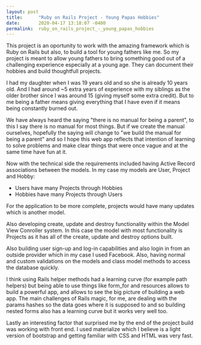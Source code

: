 ```yaml
---
layout: post
title:      "Ruby on Rails Project - Young Papas Hobbies"
date:       2020-04-17 13:18:07 -0400
permalink:  ruby_on_rails_project_-_young_papas_hobbies
---
```



This project is an oportunity to work with the amazing framework which is Ruby on Rails but also, to build a tool for young fathers like me. So my project is meant to allow young fathers to bring something good out of a challenging experience especially at a young age. They can document their hobbies and build thoughtfull projects.

I had my daughter when I was 19 years old and so she is already 10 years old. And I had around ~5 extra years of experience with my siblings as the older brother since I was  around 15 (giving myself some extra credit). But to me being a father means giving everything that I have even if it means being constantly burned out.

We have always heard the saying "there is no manual for being a parent", to this I say there is no manual for most things. But if we create the manual ourselves, hopefully the saying will change to "we build the manual for being a parent" and so I hope this web app reflects that intention of learning to solve problems and make clear things that were once vague and at the same time have fun at it.

Now with the technical side the requirements included having Active Record associations between the models. In my case my models are User, Project and Hobby:

* Users have many Projects through Hobbies
* Hobbies have many Projects through Users

For the application to be more complete, projects would have many updates which is another model. 

Also developing create, update and destroy functionality within the Model View Conroller system. In this case the model with most functionality is Projects as it has all of the create, update and destroy options built. 

Also building user sign-up and log-in capabilities and also login in from an outside provider which in my case I used Facebook. Also, having normal and custom validations on the models and class model methods to access the database quickly. 

I think using Rails helper methods had a learning curve (for example path helpers) but being able to use things like form_for and resources allows to build a powerful app, and allows to see the big picture of building a web app. The main challenges of Rails magic, for me, are dealing with the params hashes so the data goes where it is supposed to and so building nested forms also has a learning curve but it works very well too. 

Lastly an interesting factor that surprised me by the end of the project build was working with front end. I used materialize which I believe is a light version of bootstrap and getting familiar with CSS and HTML was very fast.



